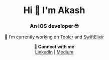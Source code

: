 <h1 align="center">Hi 👋 I'm Akash</h1>
<p align="center">
<h3 align="center">An iOS developer 🤓</h3>
<p/>
<p align="center">
🔭 I’m currently working on 
<a href="https://github.com/akashkahalkar/Tooler">Tooler</a> and
<a href="https://github.com/akashkahalkar/SwiftElixir">SwiftElixir</a>
  <p/>
<p align="center">
  <b>💬 Connect with me</b>
  <br>
<a href="https://linkedin.com/in/akash-kahalkar" target="blank">LinkedIn</a> | 
<a href="https://medium.com/@aakash0x90" target="blank">Medium</a>
</p>
